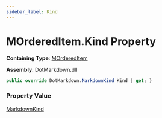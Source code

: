 ```yaml
---
sidebar_label: Kind
---
```


# MOrderedItem\.Kind Property

**Containing Type**: [MOrderedItem](../index.md)

**Assembly**: DotMarkdown\.dll

```csharp
public override DotMarkdown.MarkdownKind Kind { get; }
```

### Property Value

[MarkdownKind](../../../MarkdownKind/index.md)

